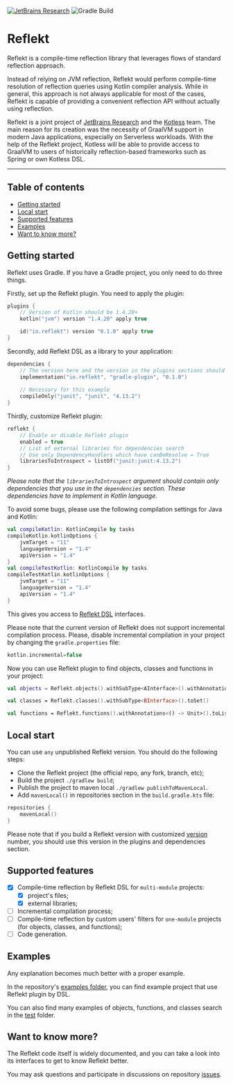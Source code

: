 [![JetBrains Research](https://jb.gg/badges/research.svg)](https://confluence.jetbrains.com/display/ALL/JetBrains+on+GitHub)
![Gradle Build](https://github.com/nbirillo/reflekt/workflows/Gradle%20Build/badge.svg?branch=master)

# Reflekt

Reflekt is a compile-time reflection library that leverages flows of standard reflection approach.

Instead of relying on JVM reflection, Reflekt would perform compile-time resolution of reflection
queries using Kotlin compiler analysis. While in general, this approach is not always applicable for
most of the cases, Reflekt is capable of providing a convenient reflection API without actually
using reflection.

Reflekt is a joint project of [JetBrains Research](https://research.jetbrains.org/) and the [Kotless](https://github.com/JetBrains/kotless) team. 
The main reason for its creation was the necessity of GraalVM support in modern Java applications, 
especially on Serverless workloads. With the help of the Reflekt project, Kotless will be able to provide access to GraalVM to 
users of historically reflection-based frameworks such as Spring or own Kotless DSL.

___

## Table of contents

- [Getting started](#getting-started)
- [Local start](#local-start)
- [Supported features](#supported-features)
- [Examples](#examples)
- [Want to know more?](#want-to-know-more?)

## Getting started

Reflekt uses Gradle. If you have a Gradle project, you only need to do three things.

Firstly, set up the Reflekt plugin. You need to apply the plugin:

```kotlin
plugins {
    // Version of Kotlin should be 1.4.20+
    kotlin("jvm") version "1.4.20" apply true

    id("io.reflekt") version "0.1.0" apply true
}
```

Secondly, add Reflekt DSL as a library to your application:

```kotlin
dependencies {
    // The version here and the version in the plugins sections should be equal
    implementation("io.reflekt", "gradle-plugin", "0.1.0")
    
    // Necessary for this example
    compileOnly("junit", "junit", "4.13.2")
}
```

Thirdly, customize Reflekt plugin:

```kotlin
reflekt {
    // Enable or disable Reflekt plugin
    enabled = true
    // List of external libraries for dependencies search
    // Use only DependencyHandlers which have canBeResolve = True
    librariesToIntrospect = listOf("junit:junit:4.13.2")
}
```

_Please note that the `librariesToIntrospect` argument should contain only dependencies 
that you use in the `dependencies` section. These dependencies have to 
implement in Kotlin language._ 

To avoid some bugs, please use the following compilation settings for Java and Kotlin:

```kotlin
val compileKotlin: KotlinCompile by tasks
compileKotlin.kotlinOptions {
    jvmTarget = "11"
    languageVersion = "1.4"
    apiVersion = "1.4"
}
val compileTestKotlin: KotlinCompile by tasks
compileTestKotlin.kotlinOptions {
    jvmTarget = "11"
    languageVersion = "1.4"
    apiVersion = "1.4"
}
```

This gives you access to [Reflekt DSL](./reflekt-dsl/src/main/kotlin/io/reflekt/Reflekt.kt) interfaces.

Please note that the current version of Reflekt does not support 
incremental compilation process. Please, disable incremental compilation in your 
project by changing the `gradle.properties` file:

```kotlin
kotlin.incremental=false
```

Now you can use Reflekt plugin to find objects, classes and functions in your project:

```kotlin
val objects = Reflekt.objects().withSubType<AInterface>().withAnnotations<AInterface>(FirstAnnotation::class, SecondAnnotation::class).toList()

val classes = Reflekt.classes().withSubType<BInterface>().toSet()

val functions = Reflekt.functions().withAnnotations<() -> Unit>().toList()
```

## Local start

You can use `any` unpublished Reflekt version. You should do the following steps:

- Clone the Reflekt project (the official repo, any fork, branch, etc);
- Build the project `./gradlew build`;
- Publish the project to maven local `./gradlew publishToMavenLocal`.
- Add `mavenLocal()` in repositories section in the `build.gradle.kts` file:

```kotlin
repositories {
    mavenLocal()
}
```

Please note that if you build a Reflekt version with customized 
[version](https://github.com/JetBrains-Research/reflekt/blob/master/build.gradle.kts#L4) number,
you should use this version in the plugins and dependencies section.

## Supported features

- [x] Compile-time reflection by Reflekt DSL 
  for `multi-module` projects:
    - [x] project's files;
    - [x] external libraries;
- [ ] Incremental compilation process;
- [ ] Compile-time reflection by custom users' filters for `one-module` projects (for objects, classes, and functions);
- [ ] Code generation.

## Examples

Any explanation becomes much better with a proper example.

In the repository's [examples folder](./examples), you can find example project 
that use Reflekt plugin by DSL.

You can also find many examples of objects, functions, and classes search in 
the [test](./reflekt-plugin/src/test) folder.

## Want to know more?

The Reflekt code itself is widely documented, 
and you can take a look into its interfaces to get to know Reflekt better.

You may ask questions and participate in discussions on repository [issues](https://github.com/JetBrains-Research/reflekt/issues).
